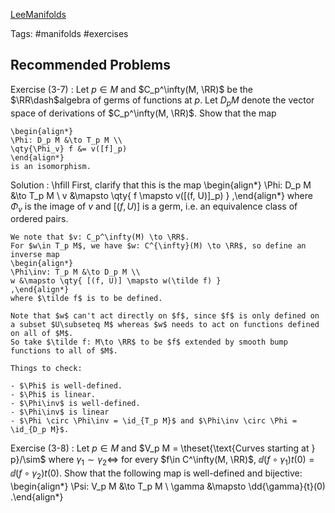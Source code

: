 [LeeManifolds](../LeeManifolds.md)

Tags: #manifolds #exercises 

## Recommended Problems 

Exercise (3-7)
:   Let $p\in M$ and $C_p^\infty(M, \RR)$ be the $\RR\dash$algebra of germs of functions at $p$.
    Let $D_p M$ denote the vector space of derivations of $C_p^\infty(M, \RR)$.
    Show that the map

    \begin{align*}
    \Phi: D_p M &\to T_p M \\
    \qty{\Phi_v} f &= v([f]_p)
    \end{align*}
    is an isomorphism.


Solution
:   \hfill
    First, clarify that this is the map
    \begin{align*}
    \Phi: D_p M &\to T_p M \\
    v &\mapsto \qty{ f \mapsto v([(f, U)]_p) }
    ,\end{align*}
    where $\Phi_v$ is the image of $v$ and $[(f, U)]$ is a germ, i.e. an equivalence class of ordered pairs.

    We note that $v: C_p^\infty(M) \to \RR$.
    For $w\in T_p M$, we have $w: C^{\infty}(M) \to \RR$, so define an inverse map
    \begin{align*}
    \Phi\inv: T_p M &\to D_p M \\
    w &\mapsto \qty{ [(f, U)] \mapsto w(\tilde f) }
    ,\end{align*}
    where $\tilde f$ is to be defined.

    Note that $w$ can't act directly on $f$, since $f$ is only defined on a subset $U\subseteq M$ whereas $w$ needs to act on functions defined on all of $M$.
    So take $\tilde f: M\to \RR$ to be $f$ extended by smooth bump functions to all of $M$.

    Things to check:

    - $\Phi$ is well-defined.
    - $\Phi$ is linear.
    - $\Phi\inv$ is well-defined.
    - $\Phi\inv$ is linear
    - $\Phi \circ \Phi\inv = \id_{T_p M}$ and $\Phi\inv \circ \Phi = \id_{D_p M}$.



Exercise (3-8)
:   Let $p\in M$ and $V_p M = \theset{\text{Curves starting at } p}/\sim$ where $\gamma_1\sim \gamma_2 \iff$ for every $f\in C^\infty(M, \RR)$, $\dd{(f\circ \gamma_1)}{t}(0) = \dd{(f\circ \gamma_2)}{t}(0)$.
    Show that the following map is well-defined and bijective:
    \begin{align*}
    \Psi: V_p M &\to T_p M \\
    \gamma &\mapsto \dd{\gamma}{t}(0)
    .\end{align*}
